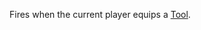 Fires when the current player equips a [Tool](https://developer.roblox.com/api-reference/class/Tool).